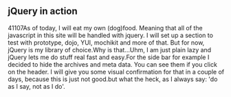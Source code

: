 <article><h2>jQuery in action</h2><time><span class="day">4</span><span class="month">1</span><span class="year">107</span></time>As of today, I will eat my own (dog)food. Meaning that all of the javascript in this site will be handled with jquery. I will set up a section to test with prototype, dojo, YUI, mochikit and more of that. But for now, jQuery is my library of choice.Why is that...Uhm, I am just plain lazy and jQuery lets me do stuff real fast and easy.For the side bar for example I decided to hide the archives and meta data. You can see them if you click on the header. I will give you some visual confirmation for that in a couple of days, because this is just not good.but what the heck, as I always say: 'do as I say, not as I do'.</article>